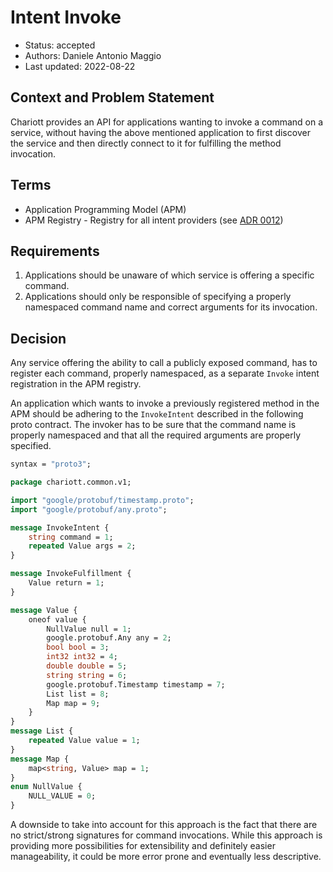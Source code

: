 # Intent Invoke

- Status: accepted
- Authors: Daniele Antonio Maggio
- Last updated: 2022-08-22

## Context and Problem Statement

Chariott provides an API for applications wanting to invoke a command on a
service, without having the above mentioned application to first discover the
service and then directly connect to it for fulfilling the method invocation.

## Terms

- Application Programming Model (APM)
- APM Registry - Registry for all intent providers (see [ADR 0012](0012-intent-registration.md))

## Requirements

1. Applications should be unaware of which service is offering a specific command.
2. Applications should only be responsible of specifying a properly namespaced
   command name and correct arguments for its invocation.

## Decision

Any service offering the ability to call a publicly exposed command, has to
register each command, properly namespaced, as a separate `Invoke` intent
registration in the APM registry.

An application which wants to invoke a previously registered method in the APM
should be adhering to the `InvokeIntent` described in the following proto
contract. The invoker has to be sure that the command name is properly
namespaced and that all the required arguments are properly specified.

```proto
syntax = "proto3";

package chariott.common.v1;

import "google/protobuf/timestamp.proto";
import "google/protobuf/any.proto";

message InvokeIntent {
    string command = 1;
    repeated Value args = 2;
}

message InvokeFulfillment {
    Value return = 1;
}

message Value {
    oneof value {
        NullValue null = 1;
        google.protobuf.Any any = 2;
        bool bool = 3;
        int32 int32 = 4;
        double double = 5;
        string string = 6;
        google.protobuf.Timestamp timestamp = 7;
        List list = 8;
        Map map = 9;
    }
}
message List {
    repeated Value value = 1;
}
message Map {
    map<string, Value> map = 1;
}
enum NullValue {
    NULL_VALUE = 0;
}
```

A downside to take into account for this approach is the fact that there are no
strict/strong signatures for command invocations. While this approach is
providing more possibilities for extensibility and definitely easier
manageability, it could be more error prone and eventually less descriptive.
